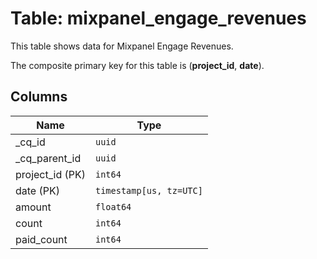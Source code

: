 # Table: mixpanel_engage_revenues

This table shows data for Mixpanel Engage Revenues.

The composite primary key for this table is (**project_id**, **date**).

## Columns

| Name          | Type          |
| ------------- | ------------- |
|_cq_id|`uuid`|
|_cq_parent_id|`uuid`|
|project_id (PK)|`int64`|
|date (PK)|`timestamp[us, tz=UTC]`|
|amount|`float64`|
|count|`int64`|
|paid_count|`int64`|